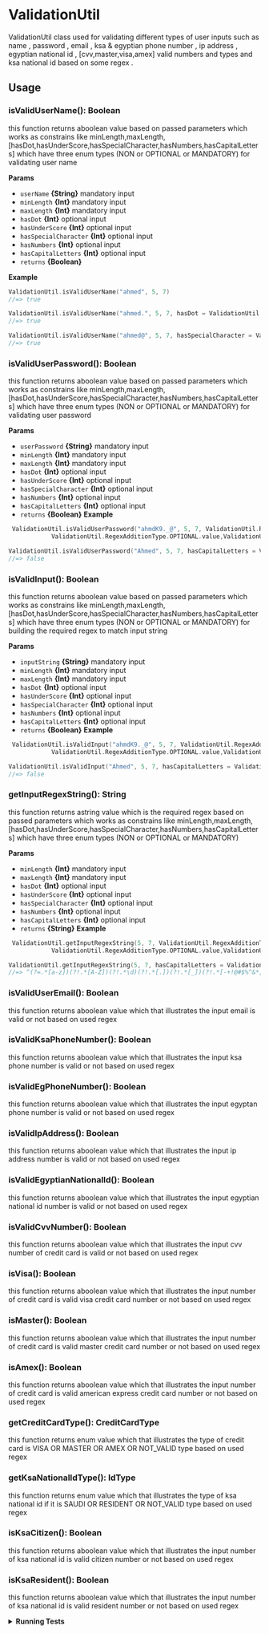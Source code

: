 # ValidationUtil

 ValidationUtil class used for validating different types of user inputs such as name , password , email , ksa & egyptian phone number , ip address , egyptian national id ,
 [cvv,master,visa,amex] valid numbers and types and ksa national id based on some regex .

## Usage

### isValidUserName(): Boolean
 this function returns aboolean value based on passed parameters which works as constrains like minLength,maxLength,[hasDot,hasUnderScore,hasSpecialCharacter,hasNumbers,hasCapitalLetters] which have three enum types (NON or OPTIONAL or MANDATORY) for validating user name 
 
 
**Params**

* `userName` **{String}** mandatory input
* `minLength` **{Int}** mandatory input
* `maxLength` **{Int}** mandatory input
* `hasDot` **{Int}** optional input
* `hasUnderScore` **{Int}** optional input
* `hasSpecialCharacter` **{Int}** optional input
* `hasNumbers` **{Int}** optional input
* `hasCapitalLetters` **{Int}** optional input
* `returns` **{Boolean}**

**Example**

```kt
ValidationUtil.isValidUserName("ahmed", 5, 7)
//=> true

ValidationUtil.isValidUserName("ahmed.", 5, 7, hasDot = ValidationUtil.RegexAdditionType.MANDATORY.value)
//=> true

ValidationUtil.isValidUserName("ahmed@", 5, 7, hasSpecialCharacter = ValidationUtil.RegexAdditionType.OPTIONAL.value)
//=> true
```

### isValidUserPassword(): Boolean
 this function returns aboolean value based on passed parameters which works as constrains like minLength,maxLength,[hasDot,hasUnderScore,hasSpecialCharacter,hasNumbers,hasCapitalLetters] which have three enum types (NON or OPTIONAL or MANDATORY) for validating user password 
 
 **Params**

* `userPassword` **{String}** mandatory input
* `minLength` **{Int}** mandatory input
* `maxLength` **{Int}** mandatory input
* `hasDot` **{Int}** optional input
* `hasUnderScore` **{Int}** optional input
* `hasSpecialCharacter` **{Int}** optional input
* `hasNumbers` **{Int}** optional input
* `hasCapitalLetters` **{Int}** optional input
* `returns` **{Boolean}**
 **Example**

```kt
 ValidationUtil.isValidUserPassword("ahmdK9._@", 5, 7, ValidationUtil.RegexAdditionType.OPTIONAL.value,
            ValidationUtil.RegexAdditionType.OPTIONAL.value,ValidationUtil.RegexAdditionType.OPTIONAL.value,ValidationUtil.RegexAdditionType.OPTIONAL.value,ValidationUtil.RegexAdditionType.OPTIONAL.value)//=> true

ValidationUtil.isValidUserPassword("Ahmed", 5, 7, hasCapitalLetters = ValidationUtil.RegexAdditionType.NON.value)
//=> false
```
 
 ### isValidInput(): Boolean
 this function returns aboolean value based on passed parameters which works as constrains like minLength,maxLength,[hasDot,hasUnderScore,hasSpecialCharacter,hasNumbers,hasCapitalLetters] which have three enum types (NON or OPTIONAL or MANDATORY) for building the required regex to match input string 
 
  **Params**

* `inputString` **{String}** mandatory input
* `minLength` **{Int}** mandatory input
* `maxLength` **{Int}** mandatory input
* `hasDot` **{Int}** optional input
* `hasUnderScore` **{Int}** optional input
* `hasSpecialCharacter` **{Int}** optional input
* `hasNumbers` **{Int}** optional input
* `hasCapitalLetters` **{Int}** optional input
* `returns` **{Boolean}**
 **Example**

```kt
 ValidationUtil.isValidInput("ahmdK9._@", 5, 7, ValidationUtil.RegexAdditionType.OPTIONAL.value,
            ValidationUtil.RegexAdditionType.OPTIONAL.value,ValidationUtil.RegexAdditionType.OPTIONAL.value,ValidationUtil.RegexAdditionType.OPTIONAL.value,ValidationUtil.RegexAdditionType.OPTIONAL.value)//=> true

ValidationUtil.isValidInput("Ahmed", 5, 7, hasCapitalLetters = ValidationUtil.RegexAdditionType.NON.value)
//=> false
```
  ### getInputRegexString(): String
 this function returns astring value which is the required regex based on passed parameters which works as constrains like minLength,maxLength,[hasDot,hasUnderScore,hasSpecialCharacter,hasNumbers,hasCapitalLetters] which have three enum types (NON or OPTIONAL or MANDATORY) 
 
   **Params**
* `minLength` **{Int}** mandatory input
* `maxLength` **{Int}** mandatory input
* `hasDot` **{Int}** optional input
* `hasUnderScore` **{Int}** optional input
* `hasSpecialCharacter` **{Int}** optional input
* `hasNumbers` **{Int}** optional input
* `hasCapitalLetters` **{Int}** optional input
* `returns` **{String}**
 **Example**

```kt
 ValidationUtil.getInputRegexString(5, 7, ValidationUtil.RegexAdditionType.OPTIONAL.value,
            ValidationUtil.RegexAdditionType.OPTIONAL.value,ValidationUtil.RegexAdditionType.OPTIONAL.value,ValidationUtil.RegexAdditionType.OPTIONAL.value,ValidationUtil.RegexAdditionType.OPTIONAL.value)//=> ^(?=.*[a-z])(.*[A-Z]*?)(.*\d*?)(.*[.]*?)(.*[_]*?)(.*[-+!@#$%^&*,?]*?).{5,7}$

ValidationUtil.getInputRegexString(5, 7, hasCapitalLetters = ValidationUtil.RegexAdditionType.NON.value)
//=> ^(?=.*[a-z])(?!.*[A-Z])(?!.*\d)(?!.*[.])(?!.*[_])(?!.*[-+!@#$%^&*,?]).{5,7}$
```
 
  ### isValidUserEmail(): Boolean
 this function returns aboolean value which that illustrates the input email is valid or not based on used regex
 
  ### isValidKsaPhoneNumber(): Boolean
 this function returns aboolean value which that illustrates the input ksa phone number is valid or not based on used regex
 
  ### isValidEgPhoneNumber(): Boolean
 this function returns aboolean value which that illustrates the input egyptan phone number is valid or not based on used regex
 
   ### isValidIpAddress(): Boolean
 this function returns aboolean value which that illustrates the input ip address number is valid or not based on used regex
 
   ### isValidEgyptianNationalId(): Boolean
 this function returns aboolean value which that illustrates the input egyptian national id number is valid or not based on used regex
 
   ### isValidCvvNumber(): Boolean
 this function returns aboolean value which that illustrates the input cvv number of credit card is valid or not based on used regex
 
   ### isVisa(): Boolean
 this function returns aboolean value which that illustrates the input  number of credit card is valid visa credit card number or not based on used regex
 
   ### isMaster(): Boolean
 this function returns aboolean value which that illustrates the input  number of credit card is valid master credit card number or not based on used regex
 
   ### isAmex(): Boolean
 this function returns aboolean value which that illustrates the input  number of credit card is valid american express credit card number or not based on used regex
 
 ### getCreditCardType(): CreditCardType
 this function returns enum value which that illustrates the type of credit card is VISA OR MASTER OR AMEX OR NOT_VALID type  based on used regex
 
### getKsaNationalIdType(): IdType
 this function returns enum value which that illustrates the type of ksa national id if it is SAUDI OR RESIDENT OR NOT_VALID type  based on used regex
 
  
 ### isKsaCitizen(): Boolean
 this function returns aboolean value which that illustrates the input  number of ksa national id is valid citizen number or not based on used regex
 
  ### isKsaResident(): Boolean
 this function returns aboolean value which that illustrates the input  number of ksa national id is valid resident number or not based on used regex
 
<details>
<summary><strong>Running Tests</strong></summary>

Running and reviewing unit tests is a great way to get familiarized with this class and its methods. You can find [ValidationUtilTest.kt](ValidationUtilTest.kt)
 which contains all valid and invalid test cases for every function

</details>
